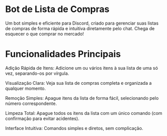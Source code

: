 # Bot de Lista de Compras
Um bot simples e eficiente para Discord, criado para gerenciar suas listas de compras de forma rápida e intuitiva diretamente pelo chat. Chega de esquecer o que comprar no mercado!

# Funcionalidades Principais
Adição Rápida de Itens: Adicione um ou vários itens à sua lista de uma só vez, separando-os por vírgula.

Visualização Clara: Veja sua lista de compras completa e organizada a qualquer momento.

Remoção Simples: Apague itens da lista de forma fácil, selecionando pelo número correspondente.

Limpeza Total: Apague todos os itens da lista com um único comando (com confirmação para evitar acidentes).

Interface Intuitiva: Comandos simples e diretos, sem complicação.